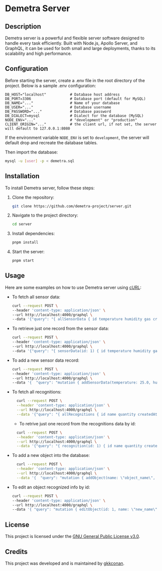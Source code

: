 # Demetra Server

## Description
Demetra server is a powerful and flexible server software designed to handle every task efficiently. Built with Node.js, Apollo Server, and GraphQL, it can be used for both small and large deployments, thanks to its scalability and high performance.

## Configuration
Before starting the server, create a .env file in the root directory of the project. Below is a sample .env configuration:
```plaintext
DB_HOST="localhost"           # Database host address
DB_PORT=3306                  # Database port (default for MySQL)
DB_NAME="..."                 # Name of your database
DB_USER="..."                 # Database username
DB_PASSWORD="..."             # Database password
DB_DIALECT=mysql              # Dialect for the database (MySQL)
NODE_ENV="..."                # "development" or "production"
CLIENT_ORIGIN="..."           # the client url, if not set, the server will default to 127.0.0.1:8080
```
If the environment variable `NODE_ENV` is set to `development`, the server will default drop and recreate the database tables.

Then import the database:
```bash
mysql -u [user] -p < demetra.sql
```

## Installation
To install Demetra server, follow these steps:
1. Clone the repository:
   ```bash
   git clone https://github.com/demetra-project/server.git
   ```
2. Navigate to the project directory:
   ```bash
   cd server
   ```
3. Install dependencies:
   ```bash
   pnpm install
   ```
4. Start the server:
   ```bash
   pnpm start
   ```

## Usage
Here are some examples on how to use Demetra server using [cURL](https://curl.se/):

- To fetch all sensor data:
    ```bash
    curl --request POST \
    --header 'content-type: application/json' \
    --url http://localhost:4000/graphql \
    --data '{"query": "{ allSensorData { id temperature humidity gas createdAt } }" }'
    ```
- To retrieve just one record from the sensor data:
    ```bash
    curl --request POST \
    --header 'content-type: application/json' \
    --url http://localhost:4000/graphql \
    --data '{"query": "{ sensorData(id: 1) { id temperature humidity gas createdAt } }" }'
    ```
- To add a new sensor data record:
    ```bash
    curl --request POST \
    --header 'content-type: application/json' \
    --url http://localhost:4000/graphql \
    --data '{  "query": "mutation { addSensorData(temperature: 25.0, humidity: 50.0, gas: 100.0) { id temperature humidity gas createdAt } }"}'
    ```
- To fetch all recognitions:
  ```bash
    curl --request POST \
    --header 'content-type: application/json' \
    --url http://localhost:4000/graphql \
    --data '{"query": "{ allRecognitions { id name quantity createdAt } }" }'
    ```
  - To retrive just one record from the recognitions data by id:
  ```bash
    curl --request POST \
    --header 'content-type: application/json' \
    --url http://localhost:4000/graphql \
    --data '{"query": "{ recognition(id: 1) { id name quantity createdAt } }" }'
    ```
- To add a new object into the database:
  ```bash
    curl --request POST \
    --header 'content-type: application/json' \
    --url http://localhost:4000/graphql \
    --data '{  "query": "mutation { addObject(name: \"object_name\", quantity: 1) { id name quantity createdAt } }"}'
    ```
- To edit an object recognized info by id:
  ```bash
  curl --request POST \
  --header 'content-type: application/json' \
  --url http://localhost:4000/graphql \
  --data '{ "query": "mutation { editObject(id: 1, name: \"new_name\", quantity: 2) { id name quantity createdAt } }"}'
    ```

## License
This project is licensed under the [GNU General Public License v3.0](https://github.com/demetra-project/server/blob/main/LICENSE).

## Credits
This project was developed and is maintained by [gkkconan](https://github.com/gkkconan).